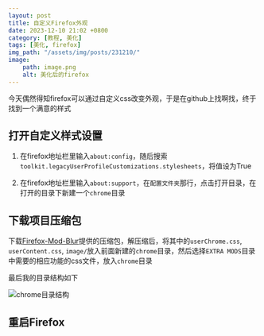 ```yaml
---
layout: post
title: 自定义Firefox外观
date: 2023-12-10 21:02 +0800
category: [教程, 美化]
tags: [美化, firefox]
img_path: "/assets/img/posts/231210/"
image:
    path: image.png
    alt: 美化后的firefox
---
```


今天偶然得知firefox可以通过自定义css改变外观，于是在github上找啊找，终于找到一个满意的样式

## 打开自定义样式设置

1. 在firefox地址栏里输入`about:config`，随后搜索`toolkit.legacyUserProfileCustomizations.stylesheets`，将值设为True

2. 在firefox地址栏里输入`about:support`，在`配置文件夹`那行，点击打开目录，在打开的目录下新建一个`chrome`目录

## 下载项目压缩包

下载[Firefox-Mod-Blur](https://github.com/datguypiko/Firefox-Mod-Blur)提供的压缩包，解压缩后，将其中的`userChrome.css`, `userContent.css`, `image/`放入前面新建的`chrome`目录，然后选择`EXTRA MODS`目录中需要的相应功能的css文件，放入`chrome`目录

最后我的目录结构如下

![chrome目录结构](image1.png)

## 重启Firefox
